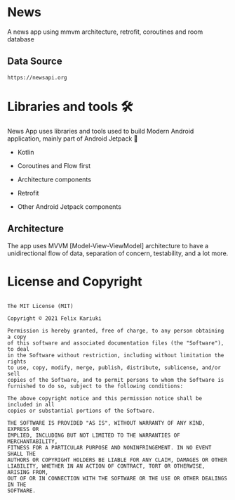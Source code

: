 # News
A news app using mmvm architecture, retrofit, coroutines and room database


## Data Source
```text
https://newsapi.org
```
# Libraries and tools 🛠

News App uses libraries and tools used to build Modern Android application, mainly part of Android Jetpack 🚀

* Kotlin  

* Coroutines and Flow first

* Architecture components

* Retrofit

* Other Android Jetpack components

## Architecture

The app uses MVVM [Model-View-ViewModel] architecture to have a unidirectional flow of data, separation of concern, testability, and a lot more.

# License and Copyright

```text

The MIT License (MIT)

Copyright © 2021 Felix Kariuki

Permission is hereby granted, free of charge, to any person obtaining a copy
of this software and associated documentation files (the "Software"), to deal
in the Software without restriction, including without limitation the rights
to use, copy, modify, merge, publish, distribute, sublicense, and/or sell
copies of the Software, and to permit persons to whom the Software is
furnished to do so, subject to the following conditions:

The above copyright notice and this permission notice shall be included in all
copies or substantial portions of the Software.

THE SOFTWARE IS PROVIDED "AS IS", WITHOUT WARRANTY OF ANY KIND, EXPRESS OR
IMPLIED, INCLUDING BUT NOT LIMITED TO THE WARRANTIES OF MERCHANTABILITY,
FITNESS FOR A PARTICULAR PURPOSE AND NONINFRINGEMENT. IN NO EVENT SHALL THE
AUTHORS OR COPYRIGHT HOLDERS BE LIABLE FOR ANY CLAIM, DAMAGES OR OTHER
LIABILITY, WHETHER IN AN ACTION OF CONTRACT, TORT OR OTHERWISE, ARISING FROM,
OUT OF OR IN CONNECTION WITH THE SOFTWARE OR THE USE OR OTHER DEALINGS IN THE
SOFTWARE.
```

